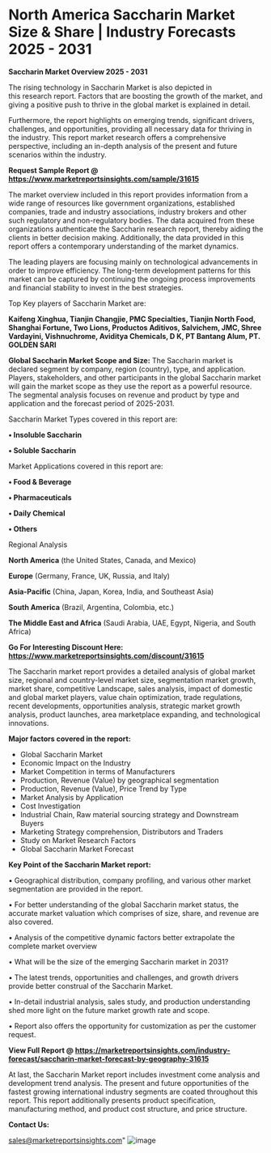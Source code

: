   # North America Saccharin Market Size & Share | Industry Forecasts 2025 - 2031

<Strong> Saccharin Market Overview 2025 - 2031</strong>

The rising technology in Saccharin Market is also depicted in this research report. Factors that are boosting the growth of the market, and giving a positive push to thrive in the global market is explained in detail.

Furthermore, the report highlights on emerging trends, significant drivers, challenges, and opportunities, providing all necessary data for thriving in the industry. This report market research offers a comprehensive perspective, including an in-depth analysis of the present and future scenarios within the industry.

<strong>Request Sample Report @ <a href=https://www.marketreportsinsights.com/sample/31615>https://www.marketreportsinsights.com/sample/31615</a></strong>

The market overview included in this report provides information from a wide range of resources like government organizations, established companies, trade and industry associations, industry brokers and other such regulatory and non-regulatory bodies. The data acquired from these organizations authenticate the Saccharin research report, thereby aiding the clients in better decision making. Additionally, the data provided in this report offers a contemporary understanding of the market dynamics.

The leading players are focusing mainly on technological advancements in order to improve efficiency. The long-term development patterns for this market can be captured by continuing the ongoing process improvements and financial stability to invest in the best strategies.

Top Key players of Saccharin Market are:

<strong>Kaifeng Xinghua, Tianjin Changjie, PMC Specialties, Tianjin North Food, Shanghai Fortune, Two Lions, Productos Aditivos, Salvichem, JMC, Shree Vardayini, Vishnuchrome, Aviditya Chemicals, D K, PT Bantang Alum, PT. GOLDEN SARI</strong>

<strong><b>Global Saccharin Market Scope and Size:</b></strong>
The Saccharin market is declared segment by company, region (country), type, and application. Players, stakeholders, and other participants in the global Saccharin market will gain the market scope as they use the report as a powerful resource. The segmental analysis focuses on revenue and product by type and application and the forecast period of 2025-2031.

Saccharin Market Types covered in this report are:

<strong>• Insoluble Saccharin

• Soluble Saccharin</strong>

Market Applications covered in this report are:

<strong>• Food & Beverage

• Pharmaceuticals

• Daily Chemical

• Others</strong> 

Regional Analysis

<strong>North America</strong> (the United States, Canada, and Mexico)

<strong>Europe</strong> (Germany, France, UK, Russia, and Italy)

<strong>Asia-Pacific</strong> (China, Japan, Korea, India, and Southeast Asia)

<strong>South America</strong> (Brazil, Argentina, Colombia, etc.)

<strong>The Middle East and Africa</strong> (Saudi Arabia, UAE, Egypt, Nigeria, and South Africa)

<strong>Go For Interesting Discount Here: <a href=https://www.marketreportsinsights.com/discount/31615>https://www.marketreportsinsights.com/discount/31615</a></strong>

The Saccharin market report provides a detailed analysis of global market size, regional and country-level market size, segmentation market growth, market share, competitive Landscape, sales analysis, impact of domestic and global market players, value chain optimization, trade regulations, recent developments, opportunities analysis, strategic market growth analysis, product launches, area marketplace expanding, and technological innovations.

<strong><b>Major factors covered in the report:</b></strong>
<ul>
  <li>Global Saccharin Market </li>
  <li>Economic Impact on the Industry</li>
  <li>Market Competition in terms of Manufacturers</li>
  <li>Production, Revenue (Value) by geographical segmentation</li>
  <li>Production, Revenue (Value), Price Trend by Type</li>
  <li>Market Analysis by Application</li>
  <li>Cost Investigation</li>
  <li>Industrial Chain, Raw material sourcing strategy and Downstream Buyers</li>
  <li>Marketing Strategy comprehension, Distributors and Traders</li>
  <li>Study on Market Research Factors</li>
  <li>Global Saccharin Market Forecast</li>
</ul>

<strong><b>Key Point of the Saccharin Market report:</b></strong>

• Geographical distribution, company profiling, and various other market segmentation are provided in the report.

• For better understanding of the global Saccharin market status, the accurate market valuation which comprises of size, share, and revenue are also covered.

• Analysis of the competitive dynamic factors better extrapolate the complete market overview

• What will be the size of the emerging Saccharin market in 2031?

• The latest trends, opportunities and challenges, and growth drivers provide better construal of the Saccharin Market.

• In-detail industrial analysis, sales study, and production understanding shed more light on the future market growth rate and scope.

• Report also offers the opportunity for customization as per the customer request.

<strong><b>View Full Report @ <a href=https://marketreportsinsights.com/industry-forecast/saccharin-market-forecast-by-geography-31615>https://marketreportsinsights.com/industry-forecast/saccharin-market-forecast-by-geography-31615</a></b></strong>


At last, the Saccharin Market report includes investment come analysis and development trend analysis. The present and future opportunities of the fastest growing international industry segments are coated throughout this report. This report additionally presents product specification, manufacturing method, and product cost structure, and price structure.

<strong>Contact Us:</strong>

sales@marketreportsinsights.com"
![image](https://github.com/user-attachments/assets/4fd61153-1c76-4ec0-a3e7-1c2f58dd3c87)

